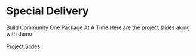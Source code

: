 # Special Delivery
Build Community One Package At A Time
Here are the project slides along with demo </br>
</br>
[Project Slides](http://bit.ly/2s9L3SW)
